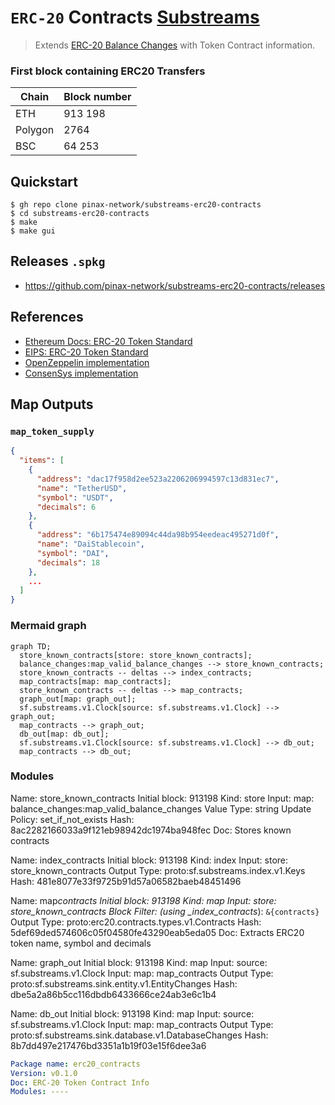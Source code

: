 # `ERC-20` Contracts [Substreams](https://substreams.streamingfast.io)

> Extends [ERC-20 Balance Changes](https://github.com/streamingfast/substreams-erc20-balance-changes) with Token Contract information.

### First block containing ERC20 Transfers

| Chain   | Block number |
| ------- | ------------ |
| ETH     | 913 198      |
| Polygon | 2764         |
| BSC     | 64 253       |

## Quickstart

```
$ gh repo clone pinax-network/substreams-erc20-contracts
$ cd substreams-erc20-contracts
$ make
$ make gui
```

## Releases `.spkg`

- https://github.com/pinax-network/substreams-erc20-contracts/releases

## References

- [Ethereum Docs: ERC-20 Token Standard](https://ethereum.org/en/developers/docs/standards/tokens/erc-20/)
- [EIPS: ERC-20 Token Standard ](https://eips.ethereum.org/EIPS/eip-20)
- [OpenZeppelin implementation](https://github.com/OpenZeppelin/openzeppelin-contracts/blob/9b3710465583284b8c4c5d2245749246bb2e0094/contracts/token/ERC20/ERC20.sol)
- [ConsenSys implementation](https://github.com/ConsenSys/Tokens/blob/fdf687c69d998266a95f15216b1955a4965a0a6d/contracts/eip20/EIP20.sol)

## Map Outputs

### `map_token_supply`

```json
{
  "items": [
    {
      "address": "dac17f958d2ee523a2206206994597c13d831ec7",
      "name": "TetherUSD",
      "symbol": "USDT",
      "decimals": 6
    },
    {
      "address": "6b175474e89094c44da98b954eedeac495271d0f",
      "name": "DaiStablecoin",
      "symbol": "DAI",
      "decimals": 18
    },
    ...
  ]
}
```

### Mermaid graph

```mermaid
graph TD;
  store_known_contracts[store: store_known_contracts];
  balance_changes:map_valid_balance_changes --> store_known_contracts;
  store_known_contracts -- deltas --> index_contracts;
  map_contracts[map: map_contracts];
  store_known_contracts -- deltas --> map_contracts;
  graph_out[map: graph_out];
  sf.substreams.v1.Clock[source: sf.substreams.v1.Clock] --> graph_out;
  map_contracts --> graph_out;
  db_out[map: db_out];
  sf.substreams.v1.Clock[source: sf.substreams.v1.Clock] --> db_out;
  map_contracts --> db_out;
```

### Modules

Name: store_known_contracts
Initial block: 913198
Kind: store
Input: map: balance_changes:map_valid_balance_changes
Value Type: string
Update Policy: set_if_not_exists
Hash: 8ac2282166033a9f121eb98942dc1974ba948fec
Doc: Stores known contracts

Name: index_contracts
Initial block: 913198
Kind: index
Input: store: store_known_contracts
Output Type: proto:sf.substreams.index.v1.Keys
Hash: 481e8077e33f9725b91d57a06582baeb48451496

Name: map*contracts
Initial block: 913198
Kind: map
Input: store: store_known_contracts
Block Filter: (using \_index_contracts*): `&{contracts}`
Output Type: proto:erc20.contracts.types.v1.Contracts
Hash: 5def69ded574606c05f04580fe43290eab5eda05
Doc: Extracts ERC20 token name, symbol and decimals

Name: graph_out
Initial block: 913198
Kind: map
Input: source: sf.substreams.v1.Clock
Input: map: map_contracts
Output Type: proto:sf.substreams.sink.entity.v1.EntityChanges
Hash: dbe5a2a86b5cc116dbdb6433666ce24ab3e6c1b4

Name: db_out
Initial block: 913198
Kind: map
Input: source: sf.substreams.v1.Clock
Input: map: map_contracts
Output Type: proto:sf.substreams.sink.database.v1.DatabaseChanges
Hash: 8b7dd497e217476bd3351a1b19f03e15f6dee3a6

```yaml
Package name: erc20_contracts
Version: v0.1.0
Doc: ERC-20 Token Contract Info
Modules: ----
```
